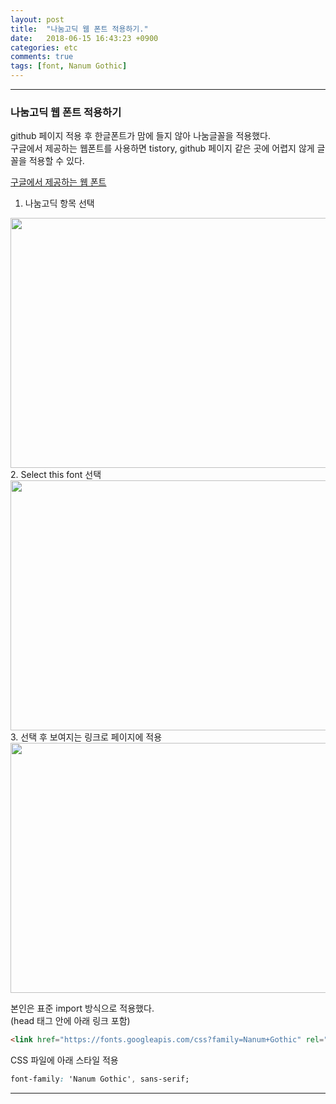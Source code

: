 ```yaml
---
layout: post
title:  "나눔고딕 웹 폰트 적용하기."
date:   2018-06-15 16:43:23 +0900
categories: etc
comments: true
tags: [font, Nanum Gothic]
---
```


---
### 나눔고딕 웹 폰트 적용하기

github 페이지 적용 후 한글폰트가 맘에 들지 않아 나눔글꼴을 적용했다.<br>
구글에서 제공하는 웹폰트를 사용하면 tistory, github 페이지 같은 곳에 어렵지 않게 글꼴을 적용할 수 있다.

[구글에서 제공하는 웹 폰트](https://fonts.google.com/)
1. 나눔고딕 항목 선택
<img src="{{ site.baseurl }}/public/post/fonts/font1.png" width="800px" height="400px"/>
2. Select this font 선택
<img src="{{ site.baseurl }}/public/post/fonts/font2.png" width="800px" height="400px"/>
3. 선택 후 보여지는 링크로 페이지에 적용
<img src="{{ site.baseurl }}/public/post/fonts/font3.png" width="800px" height="400px"/>


본인은 표준 import 방식으로 적용했다.<br>
(head 태그 안에 아래 링크 포함)

```html
<link href="https://fonts.googleapis.com/css?family=Nanum+Gothic" rel="stylesheet">
```


CSS 파일에 아래 스타일 적용
```css
font-family: 'Nanum Gothic', sans-serif;
```


[jekyll-docs]: https://jekyllrb.com/docs/home
[jekyll-gh]:   https://github.com/jekyll/jekyll
[jekyll-talk]: https://talk.jekyllrb.com/
---